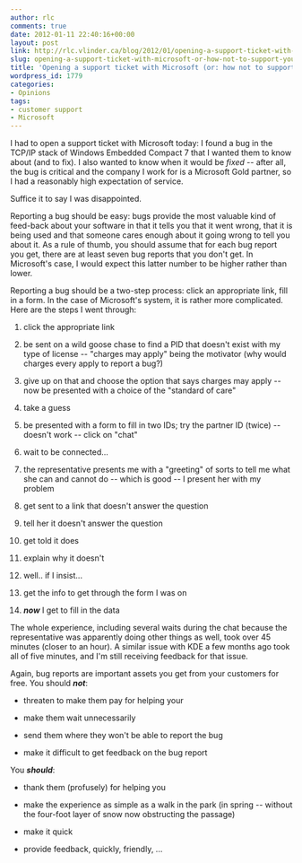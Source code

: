 ```yaml
---
author: rlc
comments: true
date: 2012-01-11 22:40:16+00:00
layout: post
link: http://rlc.vlinder.ca/blog/2012/01/opening-a-support-ticket-with-microsoft-or-how-not-to-support-your-customers/
slug: opening-a-support-ticket-with-microsoft-or-how-not-to-support-your-customers
title: 'Opening a support ticket with Microsoft (or: how not to support your customers)'
wordpress_id: 1779
categories:
- Opinions
tags:
- customer support
- Microsoft
---
```


I had to open a support ticket with Microsoft today: I found a bug in the TCP/IP stack of Windows Embedded Compact 7 that I wanted them to know about (and to fix). I also wanted to know when it would be _fixed_ -- after all, the bug is critical and the company I work for is a Microsoft Gold partner, so I had a reasonably high expectation of service.

Suffice it to say I was disappointed.
<!--more-->
Reporting a bug should be easy: bugs provide the most valuable kind of feed-back about your software in that it tells you that it went wrong, that it is being used and that someone cares enough about it going wrong to tell you about it. As a rule of thumb, you should assume that for each bug report you get, there are at least seven bug reports that you don't get. In Microsoft's case, I would expect this latter number to be higher rather than lower.

Reporting a bug should be a two-step process: click an appropriate link, fill in a form. In the case of Microsoft's system, it is rather more complicated. Here are the steps I went through:



	
  1. click the appropriate link

	
  2. be sent on a wild goose chase to find a PID that doesn't exist with my type of license -- "charges may apply" being the motivator (why would charges every apply to report a bug?)

	
  3. give up on that and choose the option that says charges may apply -- now be presented with a choice of the "standard of care"

	
  4. take a guess

	
  5. be presented with a form to fill in two IDs; try the partner ID (twice) -- doesn't work -- click on "chat"

	
  6. wait to be connected...

	
  7. the representative presents me with a "greeting" of sorts to tell me what she can and cannot do -- which is good -- I present her with my problem

	
  8. get sent to a link that doesn't answer the question

	
  9. tell her it doesn't answer the question

	
  10. get told it does

	
  11. explain why it doesn't

	
  12. well.. if I insist...

	
  13. get the info to get through the form I was on

	
  14. **_now_** I get to fill in the data



The whole experience, including several waits during the chat because the representative was apparently doing other things as well, took over 45 minutes (closer to an hour). A similar issue with KDE a few months ago took all of five minutes, and I'm still receiving feedback for that issue.

Again, bug reports are important assets you get from your customers for free. You should **_not_**: 


	
  * threaten to make them pay for helping your

	
  * make them wait unnecessarily

	
  * send them where they won't be able to report the bug

	
  * make it difficult to get feedback on the bug report



You **_should_**: 


	
  * thank them (profusely) for helping you

	
  * make the experience as simple as a walk in the park (in spring -- without the four-foot layer of snow now obstructing the passage)

	
  * make it quick

	
  * provide feedback, quickly, friendly, ...




